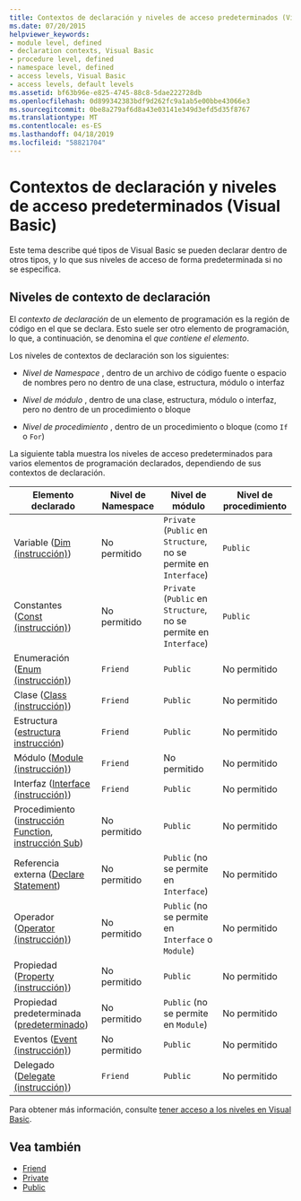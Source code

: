 ```yaml
---
title: Contextos de declaración y niveles de acceso predeterminados (Visual Basic)
ms.date: 07/20/2015
helpviewer_keywords:
- module level, defined
- declaration contexts, Visual Basic
- procedure level, defined
- namespace level, defined
- access levels, Visual Basic
- access levels, default levels
ms.assetid: bf63b96e-e825-4745-88c8-5dae222728db
ms.openlocfilehash: 0d899342383bdf9d262fc9a1ab5e00bbe43066e3
ms.sourcegitcommit: 0be8a279af6d8a43e03141e349d3efd5d35f8767
ms.translationtype: MT
ms.contentlocale: es-ES
ms.lasthandoff: 04/18/2019
ms.locfileid: "58821704"
---
```

# <a name="declaration-contexts-and-default-access-levels-visual-basic"></a>Contextos de declaración y niveles de acceso predeterminados (Visual Basic)
Este tema describe qué tipos de Visual Basic se pueden declarar dentro de otros tipos, y lo que sus niveles de acceso de forma predeterminada si no se especifica.  
  
## <a name="declaration-context-levels"></a>Niveles de contexto de declaración  
 El *contexto de declaración* de un elemento de programación es la región de código en el que se declara. Esto suele ser otro elemento de programación, lo que, a continuación, se denomina el *que contiene el elemento*.  
  
 Los niveles de contextos de declaración son los siguientes:  
  
-   *Nivel de Namespace* , dentro de un archivo de código fuente o espacio de nombres pero no dentro de una clase, estructura, módulo o interfaz  
  
-   *Nivel de módulo* , dentro de una clase, estructura, módulo o interfaz, pero no dentro de un procedimiento o bloque  
  
-   *Nivel de procedimiento* , dentro de un procedimiento o bloque (como `If` o `For`)  
  
 La siguiente tabla muestra los niveles de acceso predeterminados para varios elementos de programación declarados, dependiendo de sus contextos de declaración.  
  
|Elemento declarado|Nivel de Namespace|Nivel de módulo|Nivel de procedimiento|  
|----------------------|---------------------|------------------|---------------------|  
|Variable ([Dim (instrucción)](../../../visual-basic/language-reference/statements/dim-statement.md))|No permitido|`Private` (`Public` en `Structure`, no se permite en `Interface`)|`Public`|  
|Constantes ([Const (instrucción)](../../../visual-basic/language-reference/statements/const-statement.md))|No permitido|`Private` (`Public` en `Structure`, no se permite en `Interface`)|`Public`|  
|Enumeración ([Enum (instrucción)](../../../visual-basic/language-reference/statements/enum-statement.md))|`Friend`|`Public`|No permitido|  
|Clase ([Class (instrucción)](../../../visual-basic/language-reference/statements/class-statement.md))|`Friend`|`Public`|No permitido|  
|Estructura ([estructura instrucción](../../../visual-basic/language-reference/statements/structure-statement.md))|`Friend`|`Public`|No permitido|  
|Módulo ([Module (instrucción)](../../../visual-basic/language-reference/statements/module-statement.md))|`Friend`|No permitido|No permitido|  
|Interfaz ([Interface (instrucción)](../../../visual-basic/language-reference/statements/interface-statement.md))|`Friend`|`Public`|No permitido|  
|Procedimiento ([instrucción Function](../../../visual-basic/language-reference/statements/function-statement.md), [instrucción Sub](../../../visual-basic/language-reference/statements/sub-statement.md))|No permitido|`Public`|No permitido|  
|Referencia externa ([Declare Statement](../../../visual-basic/language-reference/statements/declare-statement.md))|No permitido|`Public` (no se permite en `Interface`)|No permitido|  
|Operador ([Operator (instrucción)](../../../visual-basic/language-reference/statements/operator-statement.md))|No permitido|`Public` (no se permite en `Interface` o `Module`)|No permitido|  
|Propiedad ([Property (instrucción)](../../../visual-basic/language-reference/statements/property-statement.md))|No permitido|`Public`|No permitido|  
|Propiedad predeterminada ([predeterminado](../../../visual-basic/language-reference/modifiers/default.md))|No permitido|`Public` (no se permite en `Module`)|No permitido|  
|Eventos ([Event (instrucción)](../../../visual-basic/language-reference/statements/event-statement.md))|No permitido|`Public`|No permitido|  
|Delegado ([Delegate (instrucción)](../../../visual-basic/language-reference/statements/delegate-statement.md))|`Friend`|`Public`|No permitido|  
  
 Para obtener más información, consulte [tener acceso a los niveles en Visual Basic](../../../visual-basic/programming-guide/language-features/declared-elements/access-levels.md).  
  
## <a name="see-also"></a>Vea también

- [Friend](../../../visual-basic/language-reference/modifiers/friend.md)
- [Private](../../../visual-basic/language-reference/modifiers/private.md)
- [Public](../../../visual-basic/language-reference/modifiers/public.md)
